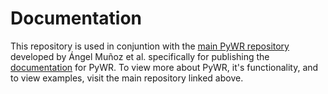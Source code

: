 # Documentation

This repository is used in conjuntion with the [main PyWR repository](https://github.com/agmunozs/Weather-typing) developed by Ángel Muñoz et al. specifically for publishing the [documentation](https://pywr-iri.github.io/Documentation/index.html) for PyWR. To view more about PyWR, it's functionality, and to view examples, visit the main repository linked above. 
